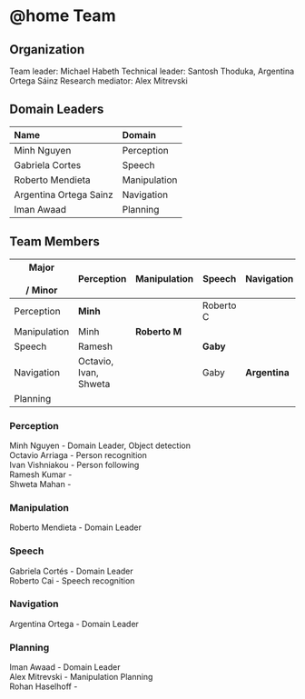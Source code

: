 # @home Team




## Organization
Team leader: Michael Habeth
Technical leader: Santosh Thoduka, Argentina Ortega Sáinz
Research mediator: Alex Mitrevski


## Domain Leaders

| Name | Domain |
| :------------- | :------------- |
| Minh Nguyen| Perception |
|Gabriela Cortes |Speech |
|Roberto Mendieta | Manipulation |
|Argentina Ortega Sainz | Navigation |
|Iman Awaad | Planning |

## Team Members

| Major <br/><br/>/ Minor   | Perception | Manipulation | Speech | Navigation | Planning |
|----|------------|--------------|--------|------------|----------|
| Perception | **Minh** | | Roberto C | | |
| Manipulation | Minh | **Roberto M** | | | Alex |
| Speech | Ramesh | | **Gaby** | |Iman |
| Navigation   | Octavio, Ivan, Shweta |  | Gaby | **Argentina** | |
| Planning | |  |  |  | **Iman** |

### Perception
Minh Nguyen - Domain Leader, Object detection <br/>
Octavio Arriaga - Person recognition <br/>
Ivan Vishniakou - Person following <br/>
Ramesh Kumar - <br/>
Shweta Mahan - <br/>

### Manipulation
Roberto Mendieta - Domain Leader <br/>



### Speech
Gabriela Cortés - Domain Leader <br/>
Roberto Cai - Speech recognition <br/>


### Navigation
Argentina Ortega - Domain Leader <br/>

### Planning
Iman Awaad - Domain Leader <br/>
Alex Mitrevski - Manipulation Planning <br/>
Rohan Haselhoff -  <br/>
